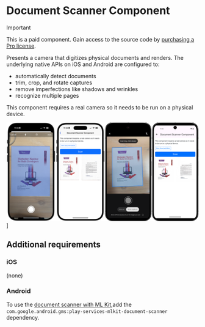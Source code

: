 # Document Scanner Component

> [!IMPORTANT]
> This is a paid component. Gain access to the source code by [purchasing a Pro license](https://buy.https://buy.stripe.com/fZeaF6bn9b9d4Pm14b?prefilled_promo_code=EARLYACCESSstripe.com/fZeaF6bn9b9d4Pm14b).

Presents a camera that digitizes physical documents and renders. The underlying native APIs on iOS and Android are configured to:

* automatically detect documents
* trim, crop, and rotate captures
* remove imperfections like shadows and wrinkles
* recognize multiple pages

This component requires a real camera so it needs to be run on a physical device.

![Document Scanner Component examples](/resources/screenshots/document-scanner.png)]

## Additional requirements

### iOS

(none)

### Android

To use the [document scanner with ML Kit](https://developers.google.com/ml-kit/vision/doc-scanner/android),add the `com.google.android.gms:play-services-mlkit-document-scanner` dependency.
